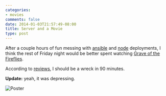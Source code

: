 ```yaml
---
categories:
- movies
comments: false
date: 2014-01-03T21:57:49-08:00
title: Server and a Movie
type: post
---
```


After a couple hours of fun messing with [ansible](http://www.ansibleworks.com/) and [node](http://nodejs.org/) deployments, I
think the rest of Friday night would be better spent watching 
[Grave of the Fireflies](http://en.wikipedia.org/wiki/Grave_of_the_Fireflies).

According to [reviews](http://www.imdb.com/title/tt0095327/reviews?ref_=tt_ov_rt), I should
be a wreck in 90 minutes.

**Update:** yeah, it was depressing.

![Poster](http://upload.wikimedia.org/wikipedia/en/a/a5/Grave_of_the_Fireflies_Japanese_poster.jpg)
